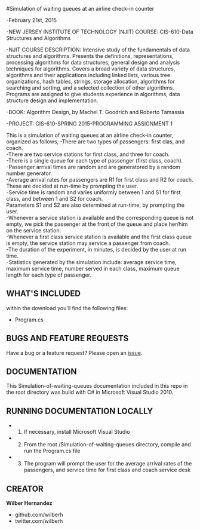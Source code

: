 #Simulation of waiting queues at an airline check-in counter

-February 21st, 2015

-NEW JERSEY INSTITUTE OF TECHNOLOGY (NJIT) COURSE: 
CIS-610-Data Structures and Algorithms

-NJIT COURSE DESCRIPTION: 
Intensive study of the fundamentals of data structures and algorithms. Presents the definitions, representations, processing algorithms for data structures, general design and analysis techniques for algorithms. Covers a broad variety of data structures, algorithms and their applications including linked lists, various tree organizations, hash tables, strings, storage allocation, algorithms for searching and sorting, and a selected collection of other algorithms. Programs are assigned to give students experience in algorithms, data structure design and implementation.

-BOOK: 
Algorithm Design, by Machel T. Goodrich and Roberto Tamassia

-PROJECT:
CIS-610-SPRING 2015-PROGRAMMING ASSIGNMENT 1

This is a simulation of waiting queues at an airline check-in counter, organized as follows, 
-There are two types of passengers: first clas, and coach.  
-There are two service stations for first class, and three for coach.  
-There is a single queue for each type of passenger (first class, coach).  
-Passenger arrival times are random and are generatored by a random number generator.  
-Average arrival rates for passengers are R1 for first class and R2 for coach.  
These are decided at run-time by prompting the user.  
-Service time is random and varies uniformly between 1 and S1 for first class, 
and between 1 and S2 for coach.  
Parameters S1 and S2 are also determined at run-time, by prompting the user.  
-Whenever a service station is available and the corresponding queue is not empty, 
we pick the passenger at the front of the queue and place her/him on the service station.  
-Whenever a first class service station is available and the first class queue is empty, 
the service station may service a passenger from coach.  
-The duration of the experiment, in minutes, is decided by the user at run time.  
-Statistics generated by the simulation include: average service time, maximum service time, 
number served in each class, maximum queue length for each type of passenger.  

## WHAT'S INCLUDED
within the download you'll find the following files:
- Program.cs

## BUGS AND FEATURE REQUESTS
Have a bug or a feature request? Please open an [issue](https://github.com/wilberh/Simulation-of-waiting-queues/issues/new).

## DOCUMENTATION
This Simulation-of-waiting-queues documentation included in this repo in the root directory was build with C# in Microsoft Visual Studio 2010.  

## RUNNING DOCUMENTATION LOCALLY
- 1. If necessary, install Microsoft Visual Studio
- 2. From the root /Simulation-of-waiting-queues directory, compile and run the Program.cs file 
- 3. The program will prompt the user for the average arrival rates of the passengers, and service time for first class and coach service desk

## CREATOR
**Wilber Hernandez**
- github.com/wilberh
- twitter.com/wilberh
